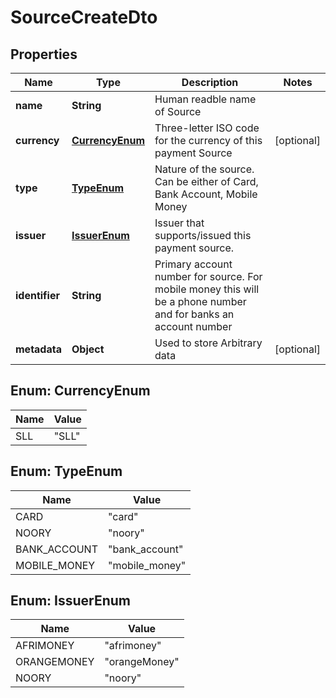 
# SourceCreateDto

## Properties
Name | Type | Description | Notes
------------ | ------------- | ------------- | -------------
**name** | **String** | Human readble name of Source | 
**currency** | [**CurrencyEnum**](#CurrencyEnum) | Three-letter ISO code for the currency of this payment Source |  [optional]
**type** | [**TypeEnum**](#TypeEnum) | Nature of the source. Can be either of Card, Bank Account, Mobile Money | 
**issuer** | [**IssuerEnum**](#IssuerEnum) | Issuer that supports/issued this payment source. | 
**identifier** | **String** | Primary account number for source. For mobile money this will be a phone number and for banks an account number  | 
**metadata** | **Object** | Used to store Arbitrary data |  [optional]


<a name="CurrencyEnum"></a>
## Enum: CurrencyEnum
Name | Value
---- | -----
SLL | &quot;SLL&quot;


<a name="TypeEnum"></a>
## Enum: TypeEnum
Name | Value
---- | -----
CARD | &quot;card&quot;
NOORY | &quot;noory&quot;
BANK_ACCOUNT | &quot;bank_account&quot;
MOBILE_MONEY | &quot;mobile_money&quot;


<a name="IssuerEnum"></a>
## Enum: IssuerEnum
Name | Value
---- | -----
AFRIMONEY | &quot;afrimoney&quot;
ORANGEMONEY | &quot;orangeMoney&quot;
NOORY | &quot;noory&quot;



